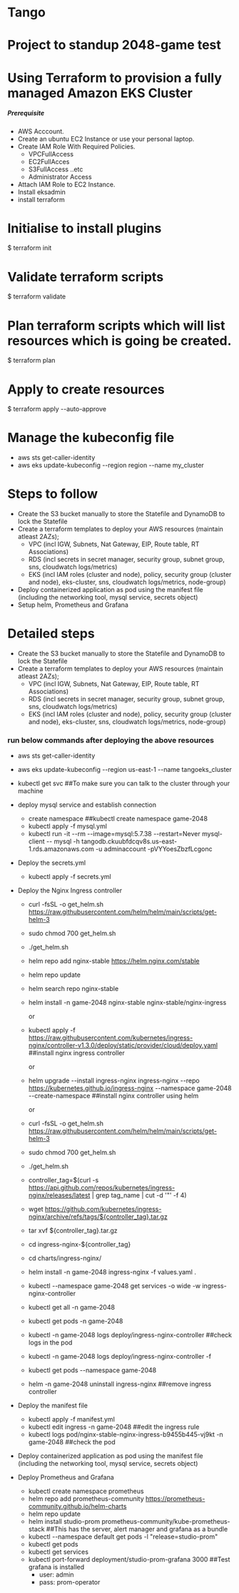 # Tango
# Project to standup 2048-game test
# Using Terraform to provision a fully managed Amazon EKS Cluster

##### Prerequisite
+ AWS Acccount.
+ Create an ubuntu EC2 Instance or use your personal laptop.
+ Create IAM Role With Required Policies.
   + VPCFullAccess
   + EC2FullAcces
   + S3FullAccess  ..etc
   + Administrator Access
+ Attach IAM Role to EC2 Instance.
+ Install eksadmin
+ install terraform

# Initialise to install plugins
$ terraform init 
# Validate terraform scripts
$ terraform validate 
# Plan terraform scripts which will list resources which is going be created.
$ terraform plan 
# Apply to create resources
$ terraform apply --auto-approve

# Manage the kubeconfig file
- aws sts get-caller-identity
- aws eks update-kubeconfig --region region --name my_cluster

# Steps to follow
- Create the S3 bucket manually to store the Statefile and DynamoDB to lock the Statefile
- Create a terraform templates to deploy your AWS resources (maintain atleast 2AZs);
    - VPC (incl IGW, Subnets, Nat Gateway, EIP, Route table, RT Associations)
    - RDS (incl secrets in secret manager, security group, subnet group, sns, cloudwatch logs/metrics)
    - EKS (incl IAM roles (cluster and node), policy, security group (cluster and node), eks-cluster, sns, cloudwatch logs/metrics, node-group)
- Deploy containerized application as pod using the manifest file (including the networking tool, mysql service, secrets object)
- Setup helm, Prometheus and Grafana

# Detailed steps
- Create the S3 bucket manually to store the Statefile and DynamoDB to lock the Statefile
- Create a terraform templates to deploy your AWS resources (maintain atleast 2AZs);
    - VPC (incl IGW, Subnets, Nat Gateway, EIP, Route table, RT Associations)
    - RDS (incl secrets in secret manager, security group, subnet group, sns, cloudwatch logs/metrics)
    - EKS (incl IAM roles (cluster and node), policy, security group (cluster and node), eks-cluster, sns, cloudwatch logs/metrics, node-group)

### run below commands after deploying the above resources
- aws sts get-caller-identity
- aws eks update-kubeconfig --region us-east-1 --name tangoeks_cluster
- kubectl get svc ##To make sure you can talk to the cluster through your machine
- deploy mysql service and establish connection
    - create namespace ##kubectl create namespace game-2048
    - kubectl apply -f mysql.yml
    - kubectl run -it --rm --image=mysql:5.7.38 --restart=Never mysql-client -- mysql -h tangodb.ckuubfdcqv8s.us-east-1.rds.amazonaws.com -u adminaccount -pVYYoesZbzfLcgonc
- Deploy the secrets.yml
    - kubectl apply -f secrets.yml
- Deploy the Nginx Ingress controller
    - curl -fsSL -o get_helm.sh https://raw.githubusercontent.com/helm/helm/main/scripts/get-helm-3
    - sudo chmod 700 get_helm.sh
    - ./get_helm.sh
    - helm repo add nginx-stable https://helm.nginx.com/stable
    - helm repo update
    - helm search repo nginx-stable
    - helm install -n game-2048 nginx-stable nginx-stable/nginx-ingress

      or
    - kubectl apply -f https://raw.githubusercontent.com/kubernetes/ingress-nginx/controller-v1.3.0/deploy/static/provider/cloud/deploy.yaml ##install nginx ingress controller

      or
    - helm upgrade --install ingress-nginx ingress-nginx --repo https://kubernetes.github.io/ingress-nginx --namespace game-2048 --create-namespace  ##install nginx controller using helm

      or
    - curl -fsSL -o get_helm.sh https://raw.githubusercontent.com/helm/helm/main/scripts/get-helm-3
    - sudo chmod 700 get_helm.sh
    - ./get_helm.sh
    - controller_tag=$(curl -s https://api.github.com/repos/kubernetes/ingress-nginx/releases/latest | grep tag_name | cut -d '"' -f 4)
    - wget https://github.com/kubernetes/ingress-nginx/archive/refs/tags/${controller_tag}.tar.gz
    - tar xvf ${controller_tag}.tar.gz
    - cd ingress-nginx-${controller_tag}
    - cd charts/ingress-nginx/
    - helm install -n game-2048 ingress-nginx  -f values.yaml .
    - kubectl --namespace game-2048 get services -o wide -w ingress-nginx-controller
    - kubectl get all -n game-2048
    - kubectl get pods -n game-2048
    - kubectl -n game-2048 logs deploy/ingress-nginx-controller ##check logs in the pod
    - kubectl -n game-2048 logs deploy/ingress-nginx-controller -f
    - kubectl get pods --namespace game-2048 
    - helm -n game-2048 uninstall ingress-nginx ##remove ingress controller

- Deploy the manifest file
    - kubectl apply -f manifest.yml
    - kubectl edit ingress -n game-2048 ##edit the ingress rule
    - kubectl logs pod/nginx-stable-nginx-ingress-b9455b445-vj9kt -n game-2048 ##check the pod
- Deploy containerized application as pod using the manifest file (including the networking tool, mysql service, secrets object)
- Deploy Prometheus and Grafana
    - kubectl create namespace prometheus
    - helm repo add prometheus-community https://prometheus-community.github.io/helm-charts
    - helm repo update
    - helm install studio-prom prometheus-community/kube-prometheus-stack  ##This has the server, alert manager and grafana as a bundle
    - kubectl --namespace default get pods -l "release=studio-prom"
    - kubectl get pods
    - kubectl get services
    - kubectl port-forward deployment/studio-prom-grafana 3000  ##Test grafana is installed
        - user: admin
        - pass: prom-operator
